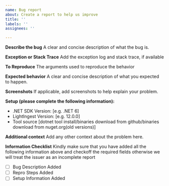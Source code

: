 ```yaml
---
name: Bug report
about: Create a report to help us improve
title: ''
labels: ''
assignees: ''

---
```


**Describe the bug**
A clear and concise description of what the bug is.

**Exception or Stack Trace**
Add the exception log and stack trace, if available

**To Reproduce**
The arguments used to reproduce the behavior

**Expected behavior**
A clear and concise description of what you expected to happen.

**Screenshots**
If applicable, add screenshots to help explain your problem.

**Setup (please complete the following information):**
 - .NET SDK Version: [e.g. .NET 6]
 - LightIngest Version: [e.g. 12.0.0]
 - Tool source [dotnet tool install/binaries download from github/binaries download from nuget.org(old versions)]

**Additional context**
Add any other context about the problem here.

**Information Checklist**
Kindly make sure that you have added all the following information above and checkoff the required fields otherwise we will treat the issuer as an incomplete report
- [ ] Bug Description Added
- [ ] Repro Steps Added
- [ ] Setup Information Added
